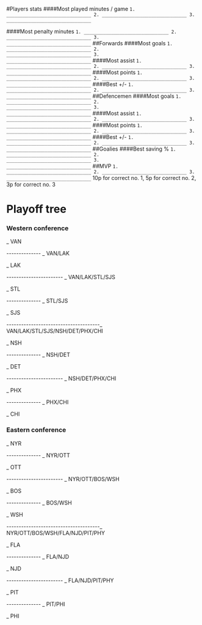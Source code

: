 #Players stats
####Most played minutes / game
<code>1. _______________________________
2. _______________________________
3. _______________________________</code>

####Most penalty minutes
<code>1. _______________________________
2. _______________________________
3. _______________________________</code>
##Forwards
####Most goals
<code>1. _______________________________
2. _______________________________
3. _______________________________</code>
####Most assist
<code>1. _______________________________
2. _______________________________
3. _______________________________</code>
####Most points
<code>1. _______________________________
2. _______________________________
3. _______________________________</code>
####Best +/-
<code>1. _______________________________
2. _______________________________
3. _______________________________</code>
##Defencemen
####Most goals
<code>1. _______________________________
2. _______________________________
3. _______________________________</code>
####Most assist
<code>1. _______________________________
2. _______________________________
3. _______________________________</code>
####Most points
<code>1. _______________________________
2. _______________________________
3. _______________________________</code>
####Best +/-
<code>1. _______________________________
2. _______________________________
3. _______________________________</code>
##Goalies
####Best saving %
<code>1. _______________________________
2. _______________________________
3. _______________________________</code>
##MVP
<code>1. _______________________________
2. _______________________________
3. _______________________________</code>
10p for correct no. 1, 5p for correct no. 2, 3p for correct no. 3

# Playoff tree

### Western conference
_ VAN

-------------- _ VAN/LAK

_ LAK

----------------------- _ VAN/LAK/STL/SJS

_ STL

-------------- _ STL/SJS

_ SJS

--------------------------------------_ VAN/LAK/STL/SJS/NSH/DET/PHX/CHI

_ NSH

-------------- _ NSH/DET

_ DET

----------------------- _ NSH/DET/PHX/CHI

_ PHX

-------------- _ PHX/CHI

_ CHI

### Eastern conference

_ NYR

-------------- _ NYR/OTT

_ OTT

----------------------- _ NYR/OTT/BOS/WSH

_ BOS

-------------- _ BOS/WSH

_ WSH

--------------------------------------_ NYR/OTT/BOS/WSH/FLA/NJD/PIT/PHY

_ FLA

-------------- _ FLA/NJD

_ NJD

----------------------- _ FLA/NJD/PIT/PHY

_ PIT

-------------- _ PIT/PHI

_ PHI
